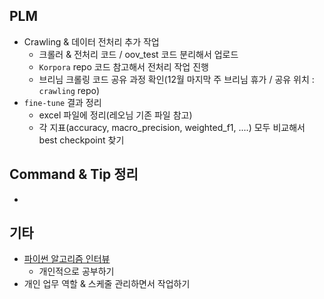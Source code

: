 ## PLM

- Crawling & 데이터 전처리 추가 작업
  - 크롤러 & 전처리 코드 / oov_test 코드 분리해서 업로드
  - `Korpora` repo 코드 참고해서 전처리 작업 진행
  - 브리님 크롤링 코드 공유 과정 확인(12월 마지막 주 브리님 휴가 / 공유 위치 : `crawling` repo)
- `fine-tune` 결과 정리
  - excel 파일에 정리(레오님 기존 파일 참고)
  - 각 지표(accuracy, macro_precision, weighted_f1, ....) 모두 비교해서 best checkpoint 찾기





## Command & Tip 정리

- 




## 기타

- [파이썬 알고리즘 인터뷰](https://github.com/onlybooks/algorithm-interview)
  - 개인적으로 공부하기
- 개인 업무 역할 & 스케줄 관리하면서 작업하기
